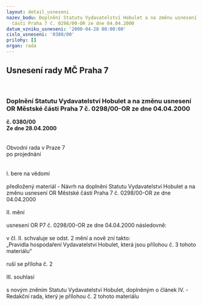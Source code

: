 ```yaml
---
layout: detail_usneseni
nazev_bodu: Doplnění Statutu Vydavatelství Hobulet a na změnu usnesení OR Městské
  části Praha 7 č. 0298/00-OR ze dne 04.04.2000
datum_vzniku_usneseni: '2000-04-28 00:00:00'
cislo_usneseni: '0380/00'
prilohy: []
organ: rada
---
```

<div id="ucUsn_pList" class="usn">
	<span><h2>Usnesení rady MČ Praha 7 </h2>
<br></span><div class="standBody">
<span><h3>Doplnění Statutu Vydavatelství Hobulet a na změnu usnesení OR Městské části Praha 7 č. 0298/00-OR ze dne 04.04.2000</h3></span><div class="center">
		<strong>č. 0380/00</strong><br>
	</div>
<div class="center">
		<strong>Ze dne 28.04.2000</strong><br><br>
	</div>
<br>Obvodní rada v Praze 7<br>po projednání<br><br><br>I.	bere na vědomí<br><br> předložený materiál - Návrh na doplnění Statutu Vydavatelství Hobulet a na změnu usnesení OR Městské části Praha 7 č. 0298/00-OR ze dne 04.04.2000<br><br>II.	mění <br><br>usnesení OR P7 č. 0298/00-OR ze dne 04.04.2000 následovně:<br><br>v čl. II. schvaluje se odst. 2 mění a nově zní takto:<br>„Pravidla hospodaření Vydavatelství Hobulet, která jsou přílohou č. 3 tohoto materiálu“<br><br>ruší se příloha č. 2	<br><br>III.	souhlasí <br><br>s novým zněním Statutu Vydavatelství Hobulet, doplněným o článek IV. - Redakční rada, který je přílohou č. 2 tohoto materiálu<br>
</div>
</div>
